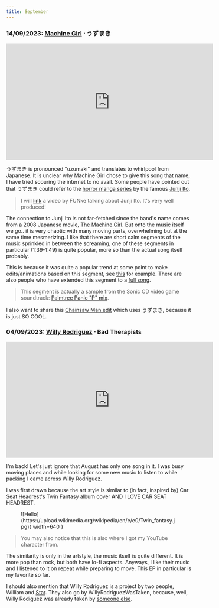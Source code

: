 ```yaml
---
title: September
---
```

### **14/09/2023**: [Machine Girl](https://machinegirl.bandcamp.com/) ⋅ うずまき
<iframe src="https://www.youtube.com/embed/53ulHedroTk" width="560" height="315" title="A YouTube video" frameborder="0" allowfullscreen></iframe>

うずまき is pronounced "uzumaki" and translates to whirlpool from Japanese. It is unclear why Machine Girl chose to give this song that name, I have tried scouring the internet to no avail. Some people have pointed out that うずまき could refer to the [horror manga series](https://en.wikipedia.org/wiki/Uzumaki) by the famous [Junji Ito](https://en.wikipedia.org/wiki/Junji_Ito).

> I will [link](https://www.youtube.com/watch?v=qh_7mnoWyGQ) a video by FUNke talking about Junji Ito. It's very well produced!

The connection to Junji Ito is not far-fetched since the band's name comes from a 2008 Japanese movie, [The Machine Girl](https://en.wikipedia.org/wiki/The_Machine_Girl). But onto the music itself we go.. it is very chaotic with many moving parts, overwhelming but at the same time mesmerizing. I like that there are short calm segments of the music sprinkled in between the screaming, one of these segments in particular (1:39-1:49) is quite popular, more so than the actual song itself probably. 

This is because it was quite a popular trend at some point to make edits/animations based on this segment, see [this](https://www.youtube.com/watch?v=HoXUfGdVPjs) for example. There are also people who have extended this segment to a [full song](https://www.youtube.com/watch?v=8rv0iFQLmz4). 

> This segment is actually a sample from the Sonic CD video game soundtrack: [Palmtree Panic "P" mix](https://www.youtube.com/watch?v=b0L79dHcdH0).

I also want to share this [Chainsaw Man edit](https://www.youtube.com/watch?v=0LrVqARAMvY) which uses うずまき, because it is just SO COOL.

### **04/09/2023**: [Willy Rodriguez](https://willyrodriguez.bandcamp.com/) ⋅ Bad Therapists
<iframe src="https://www.youtube.com/embed/Fu0b9nUe3So" width="560" height="315" title="A YouTube video" frameborder="0" allowfullscreen></iframe>

I'm back! Let's just ignore that August has only one song in it. I was busy moving places and while looking for some new music to listen to while packing I came across Willy Rodriguez. 

I was first drawn because the art style is similar to (in fact, inspired by) Car Seat Headrest's Twin Fantasy album cover AND I LOVE CAR SEAT HEADREST. 

<figure markdown>
  ![Hello](https://upload.wikimedia.org/wikipedia/en/e/e0/Twin_fantasy.jpg){ width=640 }
</figure>

> You may also notice that this is also where I got my YouTube character from. 

The similarity is only in the artstyle, the music itself is quite different. It is more pop than rock, but both have lo-fi aspects. Anyways, I like their music and I listened to it on repeat while preparing to move. This EP in particular is my favorite so far.

I should also mention that Willy Rodriguez is a project by two people, William and [Star](https://starstarer.bandcamp.com/). They also go by WillyRodriguezWasTaken, because, well, Willy Rodiguez was already taken by [someone else](https://willyrodriguezmusic.com/).




